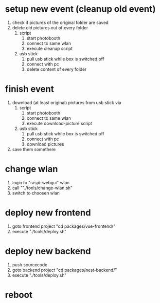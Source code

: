 # setup new event (cleanup old event)

1. check if pictures of the original folder are saved
2. delete old pictures out of every folder
    1. script
        1. start photobooth
        2. connect to same wlan
        3. execute cleanup script
    1. usb stick
        1. pull usb stick while box is switched off
        2. connect with pc
        3. delete content of every folder

# finish event

1. download (at least original) pictures from usb stick via
    1. script
        1. start photobooth
        1. connect to same wlan
        1. execute download-picture script
    1. usb stick
        1. pull usb stick while box is switched off
        1. connect with pc
        1. download pictures
2. save them somethere

# change wlan
1. login to "raspi-webgui" wlan
1. call ""./tools/change-wlan.sh"
1. switch to choosen wlan

# deploy new frontend

1. goto frontend project "cd packages/vue-frontend/"
1. execute "./tools/deploy.sh"

# deploy new backend

1. push sourcecode
1. goto backend project "cd packages/nest-backend/"
1. execute "./tools/deploy.sh"

# reboot


